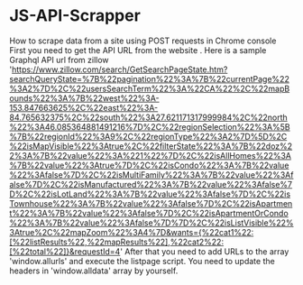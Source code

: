 # JS-API-Scrapper
How to scrape data from a site using POST requests in Chrome console
First you need to get the API URL from the website . Here is a sample Graphql API url from zillow 'https://www.zillow.com/search/GetSearchPageState.htm?searchQueryState=%7B%22pagination%22%3A%7B%22currentPage%22%3A2%7D%2C%22usersSearchTerm%22%3A%22CA%22%2C%22mapBounds%22%3A%7B%22west%22%3A-153.847663625%2C%22east%22%3A-84.765632375%2C%22south%22%3A27.621171317999984%2C%22north%22%3A46.085364881491216%7D%2C%22regionSelection%22%3A%5B%7B%22regionId%22%3A9%2C%22regionType%22%3A2%7D%5D%2C%22isMapVisible%22%3Atrue%2C%22filterState%22%3A%7B%22doz%22%3A%7B%22value%22%3A%221%22%7D%2C%22isAllHomes%22%3A%7B%22value%22%3Atrue%7D%2C%22isCondo%22%3A%7B%22value%22%3Afalse%7D%2C%22isMultiFamily%22%3A%7B%22value%22%3Afalse%7D%2C%22isManufactured%22%3A%7B%22value%22%3Afalse%7D%2C%22isLotLand%22%3A%7B%22value%22%3Afalse%7D%2C%22isTownhouse%22%3A%7B%22value%22%3Afalse%7D%2C%22isApartment%22%3A%7B%22value%22%3Afalse%7D%2C%22isApartmentOrCondo%22%3A%7B%22value%22%3Afalse%7D%7D%2C%22isListVisible%22%3Atrue%2C%22mapZoom%22%3A4%7D&wants={%22cat1%22:[%22listResults%22,%22mapResults%22],%22cat2%22:[%22total%22]}&requestId=4'
After that you need to add URLs to the array 'window.allurls' and execute the listpage script. You need to update the headers in 'window.alldata' array by yourself.
